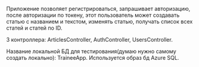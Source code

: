 Приложение позволяет регистрироваться, запрашивает авторизацию, после авторизации по токену, этот пользователь может создавать статью с названием и текстом, изменять статью, получать список всех статей и статей по ID.

3 контроллера: ArticlesController, AuthController, UsersController.

Название локальной БД для тестирования(думаю нужно самому создать локально): TraineeApp.
Используется образ бд Azure SQL.